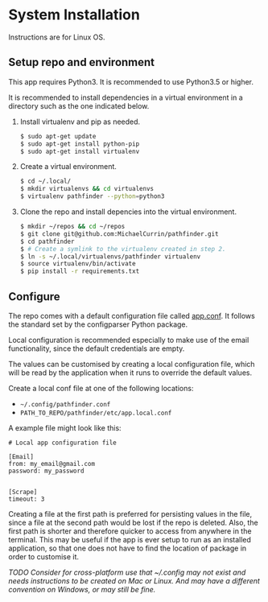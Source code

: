 # System Installation

Instructions are for Linux OS.

## Setup repo and environment

This app requires Python3. It is recommended to use Python3.5 or higher.

It is recommended to install dependencies in a virtual environment in a directory such as the one indicated below.

1. Install virtualenv and pip as needed.
    ```bash
    $ sudo apt-get update
    $ sudo apt-get install python-pip
    $ sudo apt-get install virtualenv
    ```
2. Create a virtual environment.
    ```bash
    $ cd ~/.local/
    $ mkdir virtualenvs && cd virtualenvs
    $ virtualenv pathfinder --python=python3
    ```
3. Clone the repo and install depencies into the virtual environment.
    ```bash
    $ mkdir ~/repos && cd ~/repos
    $ git clone git@github.com:MichaelCurrin/pathfinder.git
    $ cd pathfinder
    $ # Create a symlink to the virtualenv created in step 2.
    $ ln -s ~/.local/virtualenvs/pathfinder virtualenv
    $ source virtualenv/bin/activate
    $ pip install -r requirements.txt
    ```

## Configure

The repo comes with a default configuration file called [app.conf](pathfinder/etc/app.conf). It follows the standard set by the configparser Python package.

Local configuration is recommended especially to make use of the email functionality, since the default credentials are empty.

The values can be customised by creating a local configuration file, which will be read by the application when it runs to override the default values. 

Create a local conf file at one of the following locations:
- `~/.config/pathfinder.conf`
- `PATH_TO_REPO/pathfinder/etc/app.local.conf`

A example file might look like this:
```
# Local app configuration file

[Email]
from: my_email@gmail.com
password: my_password


[Scrape]
timeout: 3
```

Creating a file at the first path is preferred for persisting values in the file, since a file at the second path would be lost if the repo is deleted. Also, the first path is shorter and therefore quicker to access from anywhere in the terminal. This may be useful if the app is ever setup to run as an installed application, so that one does not have to find the location of package in order to customise it.

_TODO Consider for cross-platform use that ~/.config may not exist and needs instructions to be created on Mac or Linux. And may have a different convention on Windows, or may still be fine._
